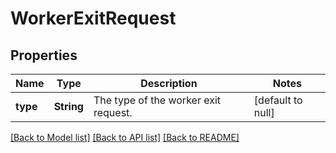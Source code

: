 # WorkerExitRequest
## Properties

| Name | Type | Description | Notes |
|------------ | ------------- | ------------- | -------------|
| **type** | **String** | The type of the worker exit request. | [default to null] |

[[Back to Model list]](../README.md#documentation-for-models) [[Back to API list]](../README.md#documentation-for-api-endpoints) [[Back to README]](../README.md)

